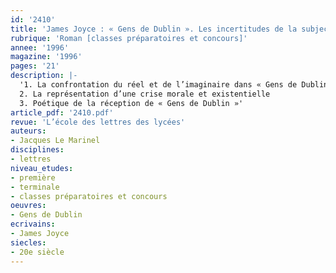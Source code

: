 ```yaml
---
id: '2410'
title: 'James Joyce : « Gens de Dublin ». Les incertitudes de la subjectivité '
rubrique: 'Roman [classes préparatoires et concours]'
annee: '1996'
magazine: '1996'
pages: '21'
description: |-
  '1. La confrontation du réel et de l’imaginaire dans « Gens de Dublin », de James Joyce
  2. La représentation d’une crise morale et existentielle
  3. Poétique de la réception de « Gens de Dublin »'
article_pdf: '2410.pdf'
revue: 'L’école des lettres des lycées'
auteurs:
- Jacques Le Marinel
disciplines:
- lettres
niveau_etudes:
- première
- terminale
- classes préparatoires et concours
oeuvres:
- Gens de Dublin
ecrivains:
- James Joyce
siecles:
- 20e siècle
---
```

